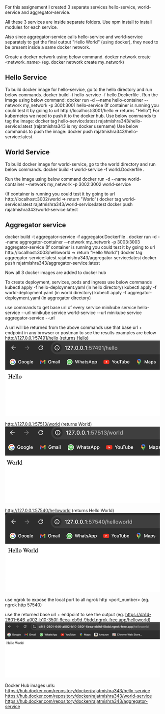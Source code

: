 For this assignement I created 3 separate services hello-service, world-service and aggregator-service.

All these 3 services are inside separate folders.
Use npm install to install modules for each service.

Also since aggregator-service calls hello-service and world-service separately to get the final output "Hello World" (using docker), they need to be present inside a same docker network.

Create a docker network using below command.
docker network create <network_name> (eg. docker network create my_network)

## Hello Service

To build docker image for hello-service, go to the hello directory and run below commands.
docker build -t hello-service -f hello.Dockerfile .
Run the image using below command:
docker run -d --name hello-container --network my_network -p 3001:3001 hello-service
(If container is running you could test it by going to url http://localhost:3001/hello => returns "Hello")
For kubernetes we need to push it to the docker hub.
Use below commands to tag the image:
docker tag hello-service:latest rajatmishra343/hello-service:latest (rajatmishra343 is my docker username)
Use below commands to push the image:
docker push rajatmishra343/hello-service:latest

## World Service

To build docker image for world-service, go to the world directory and run below commands.
docker build -t world-service -f world.Dockerfile .

Run the image using below command
docker run -d --name world-container --network my_network -p 3002:3002 world-service

(If container is running you could test it by going to url http://localhost:3002/world => return "World")
docker tag world-service:latest rajatmishra343/world-service:latest
docker push rajatmishra343/world-service:latest

## Aggregator service

docker build -t aggregator-service -f aggregator.Dockerfile .
docker run -d --name aggregator-container --network my_network -p 3003:3003 aggregator-service
(If container is running you could test it by going to url http://localhost:3003/helloworld => return "Hello World")
docker tag aggregator-service:latest rajatmishra343/aggregator-service:latest
docker push rajatmishra343/aggregator-service:latest

Now all 3 docker images are added to docker hub

To create deployment, services, pods and ingress use below commands
kubectl apply -f hello-deployment.yaml (in hello directory)
kubectl apply -f world-deployment.yaml (in world directory)
kubectl apply -f aggregator-deployment.yaml (in aggregator directory)

use commands to get base url of every service
minikube service hello-service --url
minikube service world-service --url
minikube service aggregator-service --url

A url will be returned from the above commands
use that base url + endpoint in any browser or postman to see the results
examples are below
http://127.0.0.1:57491/hello (returns Hello)
![alt text](https://github.com/rajat343/cmpe_272_rajat/blob/main/hello_world_microservice/outputs/hello.png?raw=true)

http://127.0.0.1:57513/world (returns World)
![alt text](https://github.com/rajat343/cmpe_272_rajat/blob/main/hello_world_microservice/outputs/world.png?raw=true)

http://127.0.0.1:57540/helloworld (returns Hello World)
![alt text](https://github.com/rajat343/cmpe_272_rajat/blob/main/hello_world_microservice/outputs/aggregator.png?raw=true)

use ngrok to expose the local port to all
ngrok http <port_number> (eg. ngrok http 57540)

use the returned base url + endpoint to see the output
(eg. https://da14-2601-646-a002-b10-350f-6eea-eb9d-9bdd.ngrok-free.app/helloworld)
![alt text](https://github.com/rajat343/cmpe_272_rajat/blob/main/hello_world_microservice/outputs/aggregator_ngrok.png?raw=true)

Docker Hub images urls:
https://hub.docker.com/repository/docker/rajatmishra343/hello-service
https://hub.docker.com/repository/docker/rajatmishra343/world-service
https://hub.docker.com/repository/docker/rajatmishra343/aggregator-service
